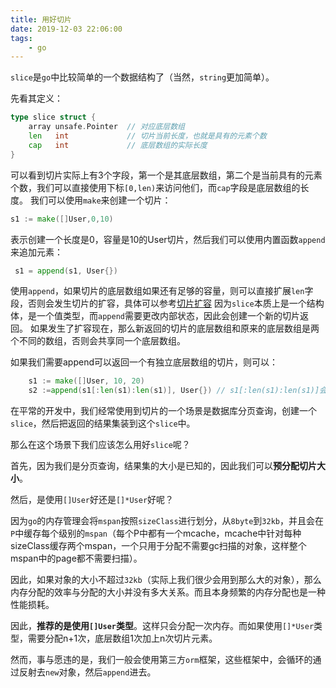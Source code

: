 ```yaml
---
title: 用好切片
date: 2019-12-03 22:06:00
tags:
	- go
---
```

`slice`是`go`中比较简单的一个数据结构了（当然，`string`更加简单）。

先看其定义：
```go
type slice struct {
	array unsafe.Pointer  // 对应底层数组
	len   int             // 切片当前长度，也就是具有的元素个数
	cap   int             // 底层数组的实际长度
}
```

可以看到切片实际上有3个字段，第一个是其底层数组，第二个是当前具有的元素个数，我们可以直接使用下标`[0,len)`来访问他们，而`cap`字段是底层数组的长度。
我们可以使用`make`来创建一个切片：
```go
s1 := make([]User,0,10)
```
表示创建一个长度是0，容量是10的User切片，然后我们可以使用内置函数`append`来追加元素：
```go
 s1 = append(s1, User{})
```
使用`append`，如果切片的底层数组如果还有足够的容量，则可以直接扩展`len`字段，否则会发生切片的扩容，具体可以参考[切片扩容](https://mcll.top/2019/02/26/slice%E6%89%A9%E5%AE%B9/)
因为`slice`本质上是一个结构体，是一个值类型，而`append`需要更改内部状态，因此会创建一个新的切片返回。
如果发生了扩容现在，那么新返回的切片的底层数组和原来的底层数组是两个不同的数组，否则会共享同一个底层数组。

如果我们需要append可以返回一个有独立底层数组的切片，则可以：
```go
	s1 := make([]User, 10, 20)
	s2 :=append(s1[:len(s1):len(s1)], User{}) // s1[:len(s1):len(s1)]会创建一个cap等于len的切片，这样append就会发生扩容
```


在平常的开发中，我们经常使用到切片的一个场景是数据库分页查询，创建一个`slice`，然后把返回的结果集装到这个`slice`中。

那么在这个场景下我们应该怎么用好`slice`呢？

首先，因为我们是分页查询，结果集的大小是已知的，因此我们可以**预分配切片大小**。

然后，是使用`[]User`好还是`[]*User`好呢？

因为`go`的内存管理会将`mspan`按照`sizeClass`进行划分，从`8byte`到`32kb`，并且会在`P`中缓存每个级别的`mspan`（每个P中都有一个mcache，mcache中针对每种sizeClass缓存两个mspan，一个只用于分配不需要gc扫描的对象，这样整个mspan中的page都不需要扫描）。

因此，如果对象的大小不超过`32kb`（实际上我们很少会用到那么大的对象），那么内存分配的效率与分配的大小并没有多大关系。而且本身频繁的内存分配也是一种性能损耗。

因此，**推荐的是使用`[]User`类型**。这样只会分配一次内存。而如果使用`[]*User`类型，需要分配n+1次，底层数组1次加上n次切片元素。

然而，事与愿违的是，我们一般会使用第三方`orm`框架，这些框架中，会循环的通过反射去`new`对象，然后`append`进去。
